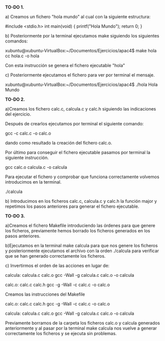 **TO-DO 1.**

a) Creamos un fichero "hola mundo" al cual con la siguiente estructura:

#include <stdio.h>
int main(void)
{
    printf("Hola Mundo");
    return 0;
    }

b) Posteriormente por la terminal ejecutamos make siguiendo los siguientes comandos:

xubuntu@xubuntu-VirtualBox:~/Documentos/Ejercicios/apac4$ make hola
cc     hola.c   -o hola

Con esta instrucción se genera el fichero ejecutable "hola"

c) Posteriormente ejecutamos el fichero para ver por terminal el mensaje.

xubuntu@xubuntu-VirtualBox:~/Documentos/Ejercicios/apac4$ ./hola
Hola Mundo

**TO-DO 2.**

a)Creamos los fichero calc.c, calcula.c y calc.h siguiendo las indicaciones del ejercicio.

Después de crearlos ejecutamos por terminal el siguiente comando:

gcc -c calc.c -o calc.o

dando como resultado la creación del fichero calc.o.

Por último para conseguir el fichero ejecutable pasamos por terminal la siguiente instrucción.

gcc calc.o calcula.c -o calcula

Para ejecutar el fichero y comprobar que funciona correctamente volvemos introducimos en la terminal.

./calcula

b) Introducimos en los ficheros calc.c, calcula.c y calc.h la función major y repetimos los pasos anteriores para generar el fichero ejecutable.

**TO-DO 3.**

a)Creamos el fichero Makefile introduciendo las órdenes para que genere los ficheros, previamente hemos borrado los ficheros generados en los pasos anteriores.

b)Ejecutamos en la terminal make calcula para que nos genere los ficheros y posteriormente ejecutamos el archivo con la orden ./calcula para verificar que se han generado correctamente los ficheros.

c) Invertirmos el orden de las acciones en lugar de:

calcula: calcula.c calc.o
	gcc -Wall -g calcula.c calc.o -o calcula

calc.o: calc.c calc.h
	gcc -g -Wall -c calc.c -o calc.o

Creamos las instrucciones del Makefile

calc.o: calc.c calc.h
	gcc -g -Wall -c calc.c -o calc.o

calcula: calcula.c calc.o
	gcc -Wall -g calcula.c calc.o -o calcula

Previamente borramos de la carpeta los ficheros calc.o y calcula generados anteriormente y al pasar por la terminal make calcula nos vuelve a generar correctamente los ficheros y se ejecuta sin problemas.